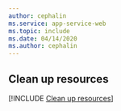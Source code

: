 ```yaml
---
author: cephalin
ms.service: app-service-web
ms.topic: include
ms.date: 04/14/2020
ms.author: cephalin
---
```

## Clean up resources

[!INCLUDE [Clean up resources](clean-up-section-portal-no-h.md)]
